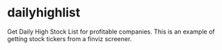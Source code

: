 # dailyhighlist
Get Daily High Stock List for profitable companies.
This is an example of getting stock tickers from a finviz screener.
